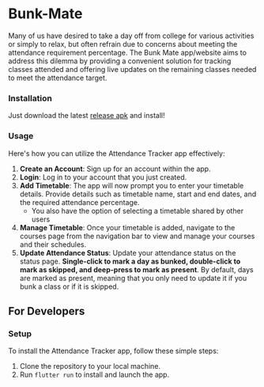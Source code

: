 # Bunk-Mate

Many of us have desired to take a day off from college for various activities or simply to relax, but often refrain due to concerns about meeting the attendance requirement percentage. The Bunk Mate app/website aims to address this dilemma by providing a convenient solution for tracking classes attended and offering live updates on the remaining classes needed to meet the attendance target.

### Installation

Just download the latest [release apk](https://github.com/Bunk-Mate/Mobile-App/releases/latest/download/app-release.apk) and install!

### Usage

Here's how you can utilize the Attendance Tracker app effectively:

1. **Create an Account**: Sign up for an account within the app.
2. **Login**: Log in to your account that you just created.
3. **Add Timetable**: The app will now prompt you to enter your timetable details. Provide details such as timetable name, start and end dates, and the required attendance percentage.
   * You also have the option of selecting a timetable shared by other users
5. **Manage Timetable**: Once your timetable is added, navigate to the courses page from the navigation bar to view and manage your courses and their schedules.
6. **Update Attendance Status**: Update your attendance status on the status page. **Single-click to mark a day as bunked, double-click to mark as skipped, and deep-press to mark as present**. By default, days are marked as present, meaning that you only need to update it if you bunk a class or if it is skipped.

## For Developers
### Setup

To install the Attendance Tracker app, follow these simple steps:

1. Clone the repository to your local machine.
2. Run `flutter run` to install and launch the app.

